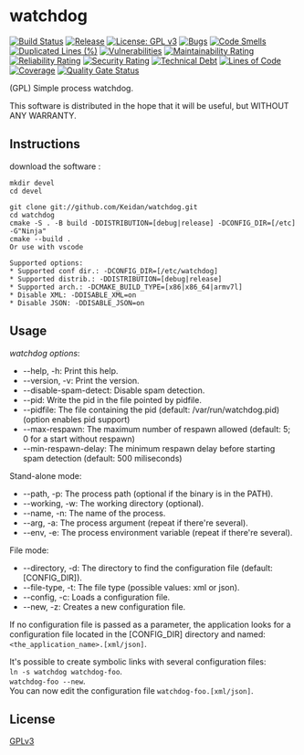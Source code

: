 # watchdog
[![Build Status](https://github.com/Keidan/watchdog/actions/workflows/linux.yml/badge.svg)][linuxCI]
[![Release](https://img.shields.io/github/v/release/Keidan/watchdog.svg?logo=github)][releases]
[![License: GPL v3](https://img.shields.io/badge/License-GPLv3-blue.svg)][license]
[![Bugs](https://sonarcloud.io/api/project_badges/measure?project=Keidan_watchdog&metric=bugs)][sonarcloud]
[![Code Smells](https://sonarcloud.io/api/project_badges/measure?project=Keidan_watchdog&metric=code_smells)][sonarcloud]
[![Duplicated Lines (%)](https://sonarcloud.io/api/project_badges/measure?project=Keidan_watchdog&metric=duplicated_lines_density)][sonarcloud]
[![Vulnerabilities](https://sonarcloud.io/api/project_badges/measure?project=Keidan_watchdog&metric=vulnerabilities)][sonarcloud]
[![Maintainability Rating](https://sonarcloud.io/api/project_badges/measure?project=Keidan_watchdog&metric=sqale_rating)][sonarcloud]
[![Reliability Rating](https://sonarcloud.io/api/project_badges/measure?project=Keidan_watchdog&metric=reliability_rating)][sonarcloud]
[![Security Rating](https://sonarcloud.io/api/project_badges/measure?project=Keidan_watchdog&metric=security_rating)][sonarcloud]
[![Technical Debt](https://sonarcloud.io/api/project_badges/measure?project=Keidan_watchdog&metric=sqale_index)][sonarcloud]
[![Lines of Code](https://sonarcloud.io/api/project_badges/measure?project=Keidan_watchdog&metric=ncloc)][sonarcloud]
[![Coverage](https://sonarcloud.io/api/project_badges/measure?project=Keidan_watchdog&metric=coverage)][sonarcloud]
[![Quality Gate Status](https://sonarcloud.io/api/project_badges/measure?project=Keidan_watchdog&metric=alert_status)][sonarcloud]

(GPL) Simple process watchdog.

This software is distributed in the hope that it will be useful, but WITHOUT ANY WARRANTY.


## Instructions

download the software :

	mkdir devel
	cd devel
	
	git clone git://github.com/Keidan/watchdog.git
	cd watchdog
	cmake -S . -B build -DDISTRIBUTION=[debug|release] -DCONFIG_DIR=[/etc] -G"Ninja"
	cmake --build .
	Or use with vscode
	
	Supported options:
	* Supported conf dir.: -DCONFIG_DIR=[/etc/watchdog]
	* Supported distrib.: -DDISTRIBUTION=[debug|release]
	* Supported arch.: -DCMAKE_BUILD_TYPE=[x86|x86_64|armv7l]
	* Disable XML: -DDISABLE_XML=on
	* Disable JSON: -DDISABLE_JSON=on


## Usage

_watchdog options_:
- --help, -h: Print this help.
- --version, -v: Print the version.
- --disable-spam-detect: Disable spam detection.
- --pid: Write the pid in the file pointed by pidfile.
- --pidfile: The file containing the pid (default: /var/run/watchdog.pid) (option enables pid support)
- --max-respawn: The maximum number of respawn allowed (default: 5; 0 for a start without respawn)
- --min-respawn-delay: The minimum respawn delay before starting spam detection (default: 500 miliseconds)

Stand-alone mode:
- --path, -p: The process path (optional if the binary is in the PATH).
- --working, -w: The working directory (optional).
- --name, -n: The name of the process.
- --arg, -a: The process argument (repeat if there're several).
- --env, -e: The process environment variable (repeat if there're several).

File mode:
- --directory, -d: The directory to find the configuration file (default: [CONFIG_DIR]).
- --file-type, -t: The file type (possible values: xml or json).
- --config, -c: Loads a configuration file.
- --new, -z: Creates a new configuration file.

If no configuration file is passed as a parameter, the application looks for a configuration file located in the [CONFIG_DIR] directory and named: ```<the_application_name>.[xml/json]```.<br/>

It's possible to create symbolic links with several configuration files:<br/>
```ln -s watchdog watchdog-foo```.<br/>
```watchdog-foo --new```.<br/>
You can now edit the configuration file ```watchdog-foo.[xml/json]```.<br/>
 	

## License

[GPLv3](https://github.com/Keidan/watchdog/blob/master/LICENSE)

[linuxCI]: https://github.com/Keidan/watchdog/actions?query=workflow%3ALinux
[sonarcloud]: https://sonarcloud.io/summary/new_code?id=Keidan_watchdog
[releases]: https://github.com/Keidan/watchdog/releases
[license]: https://github.com/Keidan/watchdog/blob/master/license.txt